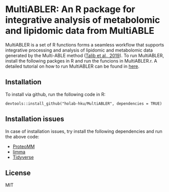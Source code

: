 # MultiABLER: An R package for integrative analysis of metabolomic and lipidomic data from MultiABLE

MultiABLER is a set of R functions forms a seamless workflow that supports integrative processing and analysis of lipidomic and metabolomic data generated by the Multi-ABLE method ([Talib et al., 2019](https://pubs.acs.org/doi/10.1021/acs.analchem.9b01842)). To run MultiABLER, install the following packges in R and run the funcions in MultiABLER.r. A detailed tutorial on how to run MultiABLER can be found in [here](
https://htmlpreview.github.io/?https://github.com/holab-hku/MultiABLER/blob/main/tutorials/tutorial.html).

## Installation

To install via github, run the following code in R:

`devtools::install_github("holab-hku/MultiABLER", dependencies = TRUE)`

## Installation issues

In case of installation issues, try install the following dependencies and run the above code:

* [ProteoMM](https://www.bioconductor.org/packages/release/bioc/html/ProteoMM.html)
* [limma](https://www.bioconductor.org/packages/release/bioc/html/limma.html)
* [Tidyverse](https://www.tidyverse.org)

## License

MIT
